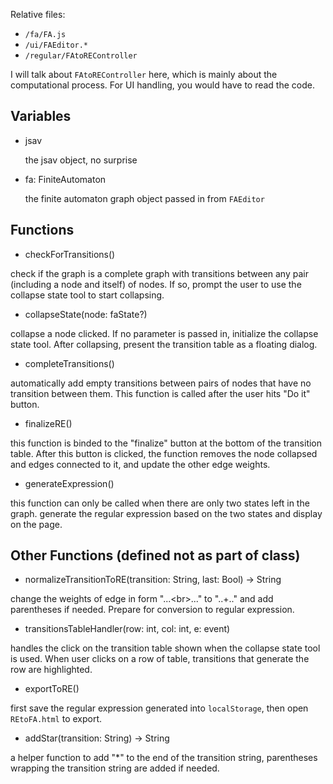 Relative files:

- `/fa/FA.js`
- `/ui/FAEditor.*`
- `/regular/FAtoREController`

I will talk about `FAtoREController` here, which is mainly about the computational process. For UI handling, you would have to read the code.

## Variables ##

- jsav

	the jsav object, no surprise

- fa: FiniteAutomaton

	the finite automaton graph object passed in from `FAEditor`

## Functions ##

- checkForTransitions()

check if the graph is a complete graph with transitions between any pair (including a node and itself) of nodes. If so, prompt the user to use the collapse state tool to start collapsing.

- collapseState(node: faState?)

collapse a node clicked. If no parameter is passed in, initialize the collapse state tool. After collapsing, present the transition table as a floating dialog. 

- completeTransitions() 

automatically add empty transitions between pairs of nodes that have no transition between them. This function is called after the user hits "Do it" button.

- finalizeRE()

this function is binded to the "finalize" button at the bottom of the transition table. After this button is clicked, the function removes the node collapsed and edges connected to it, and update the other edge weights. 

- generateExpression()

this function can only be called when there are only two states left in the graph. generate the regular expression based on the two states and display on the page.

## Other Functions (defined not as part of class) ##

- normalizeTransitionToRE(transition: String, last: Bool) -> String

change the weights of edge in form "...\<br\>..." to "..+.." and add parentheses if needed. Prepare for conversion to regular expression.

- transitionsTableHandler(row: int, col: int, e: event)

handles the click on the transition table shown when the collapse state tool is used. When user clicks on a row of table, transitions that generate the row are highlighted.

- exportToRE()

first save the regular expression generated into `localStorage`, then open `REtoFA.html` to export.

- addStar(transition: String) -> String

a helper function to add "\*" to the end of the transition string, parentheses wrapping the transition string are added if needed.
